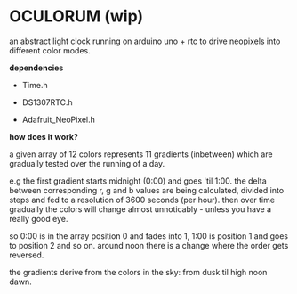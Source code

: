 # OCULORUM (wip)
an abstract light clock running on arduino uno + rtc to drive neopixels into different color modes.

**dependencies**

* Time.h


* DS1307RTC.h


* Adafruit_NeoPixel.h

**how does it work?**

a given array of 12 colors represents 11 gradients (inbetween) which are gradually tested over the running of a day.

e.g the first gradient starts midnight (0:00) and goes 'til 1:00. the delta between corresponding r, g and b values are being calculated, divided into steps and fed to a resolution of 3600 seconds (per hour). then over time gradually the colors will change almost unnoticably - unless you have a really good eye.

so 0:00 is in the array position 0 and fades into 1, 1:00 is position 1 and goes to position 2 and so on. around noon there is a change where the order gets reversed.

the gradients derive from the colors in the sky: from dusk til high noon dawn.